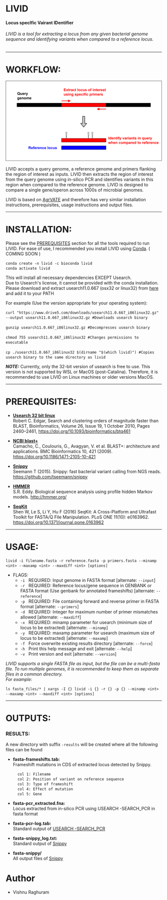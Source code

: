 # LIVID
#### **Locus specIfic Vairant IDentifier**
###### LIVID is a tool for extracting a locus from any given bacterial genome sequence and identifying variants when compared to a reference locus.

---

# WORKFLOW:

![LIVID Workflow](https://github.com/VishnuRaghuram94/LIVID/blob/main/livid_workflow.png)

LIVID accepts a query genome, a reference genome and primers flanking the region of interest as inputs. LIVID then extracts the region of interest from the query genome using in-silico PCR and identifies variants in this region when compared to the reference genome. LIVID is designed to compare a single gene/operon across 1000s of microbial genomes. 

LIVID is based on [AgrVATE](https://github.com/VishnuRaghuram94/AgrVATE) and therefore has very similar installation instructions, prerequisites, usage instructions and output files. 

---

# INSTALLATION:

Please see the [PREREQUISITES](#PREREQUISITES) section for all the tools required to run LIVID. For ease of use, I recommended you install LIVID using [Conda](https://conda.io/en/latest/). ( COMING SOON )

	
	conda create -n livid -c bioconda livid
	conda activate livid
	
This will install all necessary dependencies EXCEPT Usearch.  	
Due to Usearch's license, it cannot be provided with the conda installation. Please download and extract usearch11.0.667 (osx32 or linux32) from [here](https://www.drive5.com/downloads/) and add it to your PATH
	
For example (Use the version appropriate for your operating system):
	
	
	curl "https://www.drive5.com/downloads/usearch11.0.667_i86linux32.gz" --output usearch11.0.667_i86linux32.gz #Downloads usearch binary
	
	gunzip usearch11.0.667_i86linux32.gz #Decompresses usearch binary
	
	chmod 755 usearch11.0.667_i86linux32 #Changes permissions to executable
	
	cp ./usearch11.0.667_i86linux32 $(dirname "$(which livid)") #Copies usearch binary to the same directory as livid 

***NOTE:*** Currently, only the 32-bit version of usearch is free to use. This version is not supported by WSL or MacOS (post-Catalina). Therefore, it is recommended to use LIVID on Linux machines or older versions MacOS. 

---
	
# PREREQUISITES:

* __[Usearch 32 bit linux](https://drive5.com/usearch/)__  
Robert C. Edgar, Search and clustering orders of magnitude faster than BLAST, Bioinformatics, Volume 26, Issue 19, 1 October 2010, Pages 2460–2461, https://doi.org/10.1093/bioinformatics/btq461
	
* __[NCBI blast+](https://ftp.ncbi.nlm.nih.gov/blast/executables/blast+/LATEST/)__  
Camacho, C., Coulouris, G., Avagyan, V. et al. BLAST+: architecture and applications. BMC Bioinformatics 10, 421 (2009). https://doi.org/10.1186/1471-2105-10-421
	
* __[Snippy](https://github.com/tseemann/snippy)__  
Seemann T (2015). Snippy: fast bacterial variant calling from NGS reads. https://github.com/tseemann/snippy
	
* __[HMMER](http://hmmer.org/)__  
S.R. Eddy. Biological sequence analysis using profile hidden Markov models. http://hmmer.org/

* __[SeqKit](https://bioinf.shenwei.me/seqkit/)__  
Shen W, Le S, Li Y, Hu F (2016) SeqKit: A Cross-Platform and Ultrafast Toolkit for FASTA/Q File Manipulation. PLoS ONE 11(10): e0163962. https://doi.org/10.1371/journal.pone.0163962
	
---

# USAGE:

	livid -i filename.fasta -r reference.fasta -p primers.fasta --minamp <int> --maxamp <int> --maxdiff <int> [options]
	
* FLAGS: 
  * ```-i```&nbsp;&nbsp;&nbsp;REQUIRED: Input genome in FASTA format [alternate: ```--input```]
  * ```-r```&nbsp;&nbsp;&nbsp;REQUIRED: Reference locus/gene sequence in GENBANK or FASTA format (Use genbank for annotated frameshifts) [alternate: ```--reference```]
  * ```-p```&nbsp;&nbsp;&nbsp;REQUIRED: File containing forward and reverse primer in FASTA format [alternate: ```--primers```]
  * ```-d```&nbsp;&nbsp;&nbsp;REQUIRED: Integer for maximum number of primer mismatches allowed [alternate: ```--maxdiff```]
  * ```-x```&nbsp;&nbsp;&nbsp;REQUIRED: minamp parameter for usearch (minimum size of locus to be extracted) [alternate: ```--minamp```]
  * ```-y```&nbsp;&nbsp;&nbsp;REQUIRED: maxamp parameter for usearch (maximum size of locus to be extracted) [alternate: ```--maxamp```]
  * ```-f```&nbsp;&nbsp;&nbsp;Force overwrite existing results directory [alternate: ```--force```]
  * ```-h```&nbsp;&nbsp;&nbsp;Print this help message and exit [alternate: ```--help```]
  * ```-v```&nbsp;&nbsp;&nbsp;Print version and exit [alternate: ```--version```]
  

*LIVID supports a single FASTA file as input, but the file can be a multi-fasta file. To run multiple genomes, it is recommended to keep them as separate files in a common directory.*  
*For example*:

	ls fasta_files/* | xargs -I {} livid -i {} -r {} -p {} --minamp <int> --maxamp <int> --maxdiff <int> [options]
	
---

# OUTPUTS:

### RESULTS: 
		
A new directory with suffix ```-results```  will be created where all the following files can be found


* __**fasta-frameshifts.tab:**__  
	Frameshift mutations in CDS of extracted locus detected by Snippy. 
	
		col 1: Filename
		col 2: Position of variant on reference sequence
		col 3: Type of frameshift
		col 4: Effect of mutation
		col 5: Gene
		
* __**fasta-pcr_extracted.fna:**__  
	Locus extracted from in-silico PCR using USEARCH -SEARCH_PCR in fasta format
		
* __**fasta-pcr-log.tab:**__  
	Standard output of [USEARCH -SEARCH_PCR](https://drive5.com/usearch/manual/cmd_search_pcr.html)
	
* __**fasta-snippy_log.txt:**__  
	Standard output of [Snippy](https://github.com/tseemann/snippy)
		
* __**fasta-snippy/**__  
	All output files of [Snippy](https://github.com/tseemann/snippy)

# Author 

* Vishnu Raghuram
